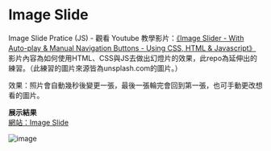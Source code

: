 # Image Slide
 Image Slide Pratice (JS) - 觀看 Youtube 教學影片：[《Image Slider - With Auto-play & Manual Navigation Buttons - Using CSS, HTML & Javascript》](https://www.youtube.com/watch?v=0wvrlOyGlq0) 影片內容為如何使用HTML、CSS與JS去做出幻燈片的效果，此repo為延伸出的練習。（此練習的圖片來源皆為unsplash.com的圖片。）
 
 效果：照片會自動幾秒後變更一張，最後一張輪完會回到第一張，也可手動更改想看的圖片。  
 
 **展示結果**  
 [網站：Image Slide](https://alice-nor.github.io/front-endPratice/01-Image-Slide/slide.html)

 ![image](https://github.com/Alice-nor/front-endPratice/blob/main/01-Image-Slide/repoImage.jpg)
